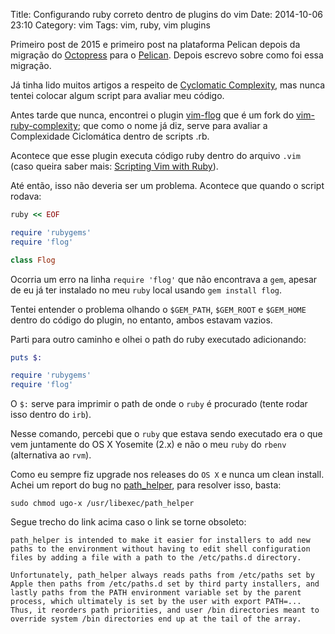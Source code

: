 Title: Configurando ruby correto dentro de plugins do vim
Date: 2014-10-06 23:10
Category: vim
Tags: vim, ruby, vim plugins

Primeiro post de 2015 e primeiro post na plataforma Pelican depois da migração do [Octopress](http://octopress.org/) para o [Pelican](http://blog.getpelican.com/). Depois escrevo sobre como foi essa migração.

Já tinha lido muitos artigos a respeito de [Cyclomatic Complexity](http://en.wikipedia.org/wiki/Cyclomatic_complexity), mas nunca tentei colocar algum script para avaliar meu código.

Antes tarde que nunca, encontrei o plugin [vim-flog](https://github.com/fousa/vim-flog) que é um fork do [vim-ruby-complexity](https://github.com/skammer/vim-ruby-complexity); que como o nome já diz, serve para avaliar a Complexidade Ciclomática dentro de scripts .rb.

Acontece que esse plugin executa código ruby dentro do arquivo `.vim` (caso queira saber mais: [Scripting Vim with Ruby](http://mattmargolis.net/scripting_vim_with_ruby.pdf)).

Até então, isso não deveria ser um problema. Acontece que quando o script rodava:

```ruby
ruby << EOF

require 'rubygems'
require 'flog'

class Flog
```

Ocorria um erro na linha `require 'flog'` que não encontrava a `gem`, apesar de eu já ter instalado no meu `ruby` local usando `gem install flog`.

Tentei entender o problema olhando o `$GEM_PATH`, `$GEM_ROOT` e `$GEM_HOME` dentro do código do plugin, no entanto, ambos estavam vazios.

Parti para outro caminho e olhei o path do ruby executado adicionando:

```ruby
puts $:

require 'rubygems'
require 'flog'
```

O `$:` serve para imprimir o path de onde o `ruby` é procurado (tente rodar isso dentro do `irb`).

Nesse comando, percebi que o `ruby` que estava sendo executado era o que vem juntamente do OS X Yosemite (2.x) e não o meu `ruby` do `rbenv` (alternativa ao `rvm`).

Como eu sempre fiz upgrade nos releases do `OS X` e nunca um clean install.
Achei um report do bug no [path_helper](https://github.com/dotphiles/dotzsh#mac-os-x), para resolver isso, basta:

```
sudo chmod ugo-x /usr/libexec/path_helper
```

Segue trecho do link acima caso o link se torne obsoleto:

```
path_helper is intended to make it easier for installers to add new paths to the environment without having to edit shell configuration files by adding a file with a path to the /etc/paths.d directory.

Unfortunately, path_helper always reads paths from /etc/paths set by Apple then paths from /etc/paths.d set by third party installers, and lastly paths from the PATH environment variable set by the parent process, which ultimately is set by the user with export PATH=... Thus, it reorders path priorities, and user /bin directories meant to override system /bin directories end up at the tail of the array.
```

